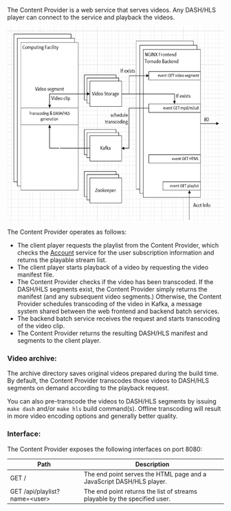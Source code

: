 The Content Provider is a web service that serves videos. Any DASH/HLS player can connect to the service and playback the videos.

<IMG src="../doc/content-provider-arch.png" height="450">

The Content Provider operates as follows:      
- The client player requests the playlist from the Content Provider, which checks the [Account](../account/README.md) service for the user subscription information and returns the playable stream list.   
- The client player starts playback of a video by requesting the video manifest file.     
- The Content Provider checks if the video has been transcoded. If the DASH/HLS segments exist, the Content Provider simply returns the manifest (and any subsequent video segments.) Otherwise, the Content Provider schedules transcoding of the video in Kafka, a message system shared between the web frontend and backend batch services.     
- The backend batch service receives the request and starts transcoding of the video clip.     
- The Content Provider returns the resulting DASH/HLS manifest and segments to the client player.        

### Video archive:

The archive directory saves original videos prepared during the build time. By default, the Content Provider transcodes those videos to DASH/HLS segments on demand according to the playback request.    

You can also pre-transcode the videos to DASH/HLS segments by issuing `make dash` and/or `make hls` build command(s). Offline transcoding will result in more video encoding options and generally better quality.    

### Interface:

The Content Provider exposes the following interfaces on port 8080:    
 
| Path | Description |
|----|------|
|GET /|The end point serves the HTML page and a JavaScript DASH/HLS player. |
|GET /api/playlist?name=\<user\> | The end point returns the list of streams playable by the specified user.|



